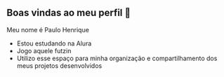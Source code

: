 ## Boas vindas ao meu perfil 💙

Meu nome é Paulo Henrique

- Estou estudando na Alura
- Jogo aquele futzin
- Utilizo esse espaço para minha organização e compartilhamento dos meus projetos desenvolvidos
